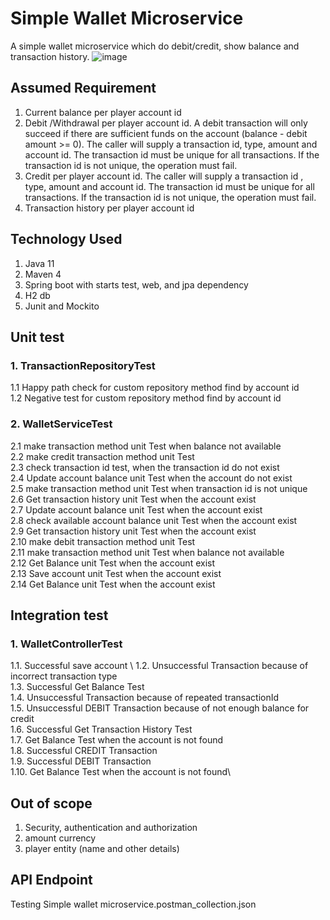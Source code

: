 # Simple Wallet Microservice
A simple wallet microservice which do debit/credit, show balance and transaction history.
![image](https://user-images.githubusercontent.com/37999811/136752765-42d5d39c-dc45-4c49-b078-d2cb5de31235.png)
 
## Assumed Requirement
1.	Current balance per player account id
2.	Debit /Withdrawal per player account id. A debit transaction will only succeed if there are sufficient funds on the account (balance - debit amount >= 0). The caller will supply a transaction id, type, amount and account id. The transaction id must be unique for all transactions. If the transaction id is not unique, the operation must fail.
3.	Credit per player account id. The caller will supply a transaction id , type, amount and account id. The transaction id must be unique for all transactions. If the transaction id is not unique, the operation must fail.
4.	Transaction history per player account id

## Technology Used
1.	Java 11
2.	Maven 4
3.	Spring boot with starts test, web, and jpa dependency 
4.	H2 db
5.	Junit and Mockito

## Unit test

### 1.	TransactionRepositoryTest 
1.1	Happy path check for custom repository method find by account id\
1.2	Negative test for custom repository method find by account id 

### 2.	WalletServiceTest 
2.1 make transaction method unit Test when balance not available\
2.2 make credit transaction method unit Test\
2.3 check transaction id test, when the transaction id do not exist\
2.4 Update account balance unit Test when the account do not exist\
2.5 make transaction method unit Test when transaction id is not unique\
2.6 Get transaction history unit Test when the account exist\
2.7 Update account balance unit Test when the account exist\
2.8 check available account balance unit Test when the account exist\
2.9 Get transaction history unit Test when the account exist\
2.10 make debit transaction method unit Test\
2.11 make transaction method unit Test when balance not available\
2.12 Get Balance unit Test when the account exist\
2.13 Save account unit Test when the account exist\
2.14 Get Balance unit Test when the account exist


## Integration test
### 1.	WalletControllerTest 
1.1.	Successful save account \ 
1.2.	Unsuccessful Transaction because of incorrect transaction type \
1.3.	Successful Get Balance Test \
1.4.	Unsuccessful Transaction because of repeated transactionId \
1.5.	Unsuccessful DEBIT Transaction because of not enough balance for credit \
1.6.	Successful Get Transaction History Test\
1.7.	Get Balance Test when the account is not found \
1.8.	Successful CREDIT Transaction \
1.9.	Successful DEBIT Transaction\
1.10.	Get Balance Test when the account is not found\

## Out of scope
1.	Security, authentication and authorization
2.	amount currency
3.	player entity (name and other details)


## API Endpoint
Testing Simple wallet microservice.postman_collection.json

